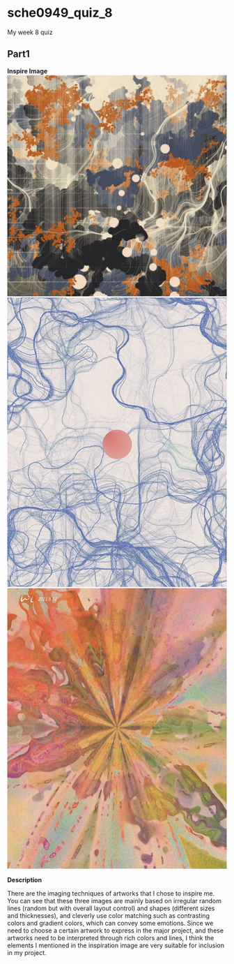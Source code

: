 # sche0949_quiz_8
My week 8 quiz

## Part1

**Inspire Image**
![Inspire artwork](readmeimages/Part1%20inspire%20artwork.jpg)
![Inspire artwork](readmeimages/Part1%20inspire%20artwork2.jpg)
![Inspire artwork](readmeimages/Part1%20inspire%20artwork3.jpg)

**Description**

There are the imaging techniques of artworks that I chose to inspire me. You can see that these three images are mainly based on irregular random lines (random but with overall layout control) and shapes (different sizes and thicknesses), and cleverly use color matching such as contrasting colors and gradient colors, which can convey some emotions. Since we need to choose a certain artwork to express in the major project, and these artworks need to be interpreted through rich colors and lines, I think the elements I mentioned in the inspiration image are very suitable for inclusion in my project.



